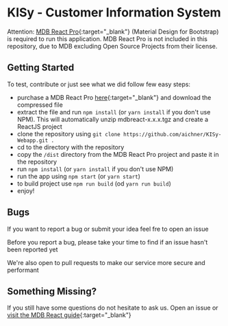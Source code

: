 # KISy - Customer Information System
Attention: [MDB React Pro](https://mdbootstrap.com/products/react-ui-kit/){:target="_blank"} (Material Design for Bootstrap) is required to run this application. MDB React Pro is not included in this repository, due to MDB excluding Open Source Projects from their license.

## Getting Started
To test, contribute or just see what we did follow few easy steps:
- purchase a MDB React Pro [here](https://mdbootstrap.com/products/react-ui-kit/){:target="_blank"} and download the compressed file
- extract the file and run `npm install` (or `yarn install` if you don't use NPM). This will automatically unzip mdbreact-x.x.x.tgz and create a ReactJS project
- clone the repository using `git clone https://github.com/aichner/KISy-Webapp.git .`
- cd to the directory with the repository
- copy the `/dist` directory from the MDB React Pro project and paste it in the repository
- run `npm install` (or `yarn install` if you don't use NPM)
- run the app using `npm start` (or `yarn start`)
- to build project use `npm run build` (od `yarn run build`)
- enjoy!

## Bugs
If you want to report a bug or submit your idea feel fre to open an issue

Before you report a bug, please take your time to find if an issue hasn't been reported yet

We're also open to pull requests to make our service more secure and performant

## Something Missing?
If you still have some questions do not hesitate to ask us. Open an issue or [visit the MDB React guide](https://mdbootstrap.com/docs/react/getting-started/quick-start/){:target="_blank"}
